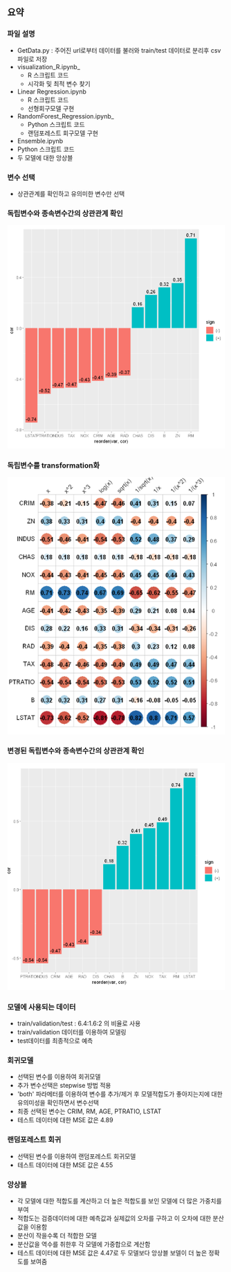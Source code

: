 ## 요약


### 파일 설명
- GetData.py : 주어진 url로부터 데이터를 불러와 train/test 데이터로 분리후 csv 파일로 저장
- visualization_R.ipynb_
  - R 스크립트 코드
  - 시각화 및 최적 변수 찾기
- Linear Regression.ipynb
  - R 스크립트 코드
  - 선형회구모델 구현
- RandomForest_Regression.ipynb_
  - Python 스크립트 코드
  - 랜덤포레스트 회구모델 구현
 - Ensemble.ipynb
  - Python 스크립트 코드
  - 두 모델에 대한 앙상블  
  ### 변수 선택
  - 상관관계를 확인하고 유의미한 변수만 선택  
  ### 독립변수와 종속변수간의 상관관계 확인
  ![cor1](./files/cor1.PNG)
  ### 독립변수를 transformation화
  ![cor2](./files/cor2.PNG)    
  ### 변경된 독립변수와 종속변수간의 상관관계 확인
  ![cor3](./files/cor3.PNG)
  
  ### 모델에 사용되는 데이터
  - train/validation/test : 6.4:1.6:2 의 비율로 사용
  - train/validation 데이터를 이용하여 모델링
  - test데이터를 최종적으로 예측
  
  ### 회귀모델
  - 선택된 변수를 이용하여 회귀모델
  - 추가 변수선택은 stepwise 방법 적용
  - 'both' 파라메터를 이용하여 변수를 추가/제거 후 모델적합도가 좋아지는지에 대한 유의미성을 확인하면서 변수선택
  - 최종 선택된 변수는 CRIM, RM, AGE, PTRATIO, LSTAT
  - 테스트 데이터에 대한 MSE 값은 4.89
  ### 랜덤포레스트 회귀
  - 선택된 변수를 이용하여 랜덤포레스트 회귀모델
  - 테스트 데이터에 대한 MSE 값은 4.55
  
  ### 앙상블
  - 각 모델에 대한 적합도를 계산하고 더 높은 적합도를 보인 모델에 더 많은 가중치를 부여
  - 적합도는 검증데이터에 대한 예측값과 실제값의 오차를 구하고 이 오차에 대한 분산값을 이용함
  - 분산이 작을수록 더 적합한 모델
  - 분산값을 역수를 취한후 각 모델에 가중합으로 계산함 
  - 테스트 데이터에 대한 MSE 값은 4.47로 두 모델보다 앙상블 보델이 더 높은 정확도를 보여줌
  
   
  
  
  

